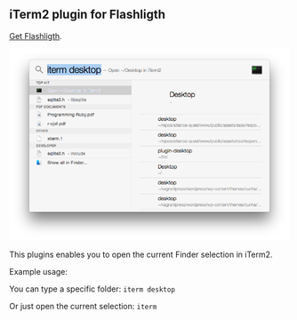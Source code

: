 ## iTerm2 plugin for Flashligth

[Get Flashligth](http://flashlight.nateparrott.com/).

![Screeshot](/Screeshot.png?raw=true "Screeshot")

This plugins enables you to open the current Finder selection in iTerm2.

Example usage:

You can type a specific folder:
```iterm desktop```

Or just open the current selection:
```iterm```